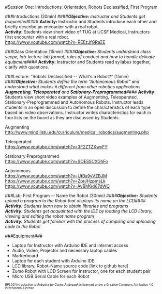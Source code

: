 #Session One: Introductions, Orientation, Robots Declassified, First Program

###Introductions (30min)
####_**Objective:** Instructor and Students get acquainted_####
**Activity:** Instructor and Students introduce each other and briefly describe an encounter with a real robot.<br>
**Activity:** Students view short video of TUG at UCSF Medical, Instructors first encounter with a real robot.<br>
https://www.youtube.com/watch?v=REEzJfGRaZE

###Class Orientation (15min)
####_**Objective:** Students understand class scope, lab-lecture-lab format, rules of conduct and how to handle delicate equipment_####
**Activity:** Instructor and Students read syllabus together, clarify with questions.

###Lecture: "Robots Declassified -- What's a Robot?" (15min)
####_**Objective:** Students define the term "Autonomous Robot" and understand what makes it different from other robotics applications **Augmenting**, **Teleoperated** and **Sationary-Preprogrammed**_####
**Activity:**  Students view short video examples of Augmenting, Teleoperated, Stationary-Preprogrammed and Autonomous Robots.  Instructor leads students in an open discussion to define the characteristics of each type based on video observations.  Instructor writes characteristics for each in four lists on the board as they are discussed by Students.

Augmenting<br>
http://www.mind.ilstu.edu/curriculum/medical_robotics/augmenting.php

Teleoperated<br>
https://www.youtube.com/watch?v=3F2ZTZXwvFY

Stationary Preprogrammed<br>
https://www.youtube.com/watch?v=SOESSCXGhFo

Autonomous<br>
https://www.youtube.com/watch?v=UtBa9yVZBJM<br>
https://www.youtube.com/watch?v=ZprJHzpmsLk<br>
https://www.youtube.com/watch?v=AvBMGd67dWQ<br>

###Lab: First Program -- Name the Robot (30min)
####_**Objective:** Students upload a program to the Robot that displays its name on the LCD_####
_**Activity:** Students learn how to obtain libraries and programs_<br>
_**Activity:** Students get acquainted with the IDE by loading the LCD library, viewing and editing the robot name program_<br>
_**Activity:** Students get familiar with the process of compiling and uploading code to the Robot_<br>

###Equipment###
* Laptop for Instructor with Arduino IDE and internet access
* Audio, Video, Projector and necessary laptop cables
* Markerboard
* Laptop for each student with Arduino IDE
* LCD library, Robot-Name source code [link to github here]
* Zumo Robot with LCD Screen for instructor, one for each student pair
* Micro USB Serial Cable for each Robot

<sup><sub>*BPL001 Introduction to Robotics by Carlos Ambrozak* is licensed under a Creative Commons Attribution 4.0 International License.</sub></sup>
